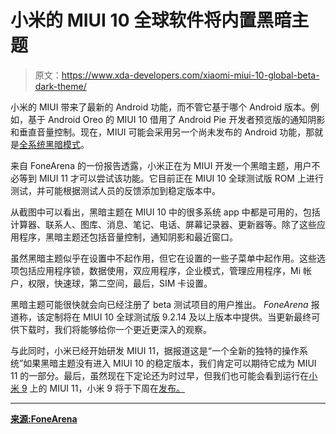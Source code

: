 # 小米的 MIUI 10 全球软件将内置黑暗主题

> 原文：<https://www.xda-developers.com/xiaomi-miui-10-global-beta-dark-theme/>

小米的 MIUI 带来了最新的 Android 功能，而不管它基于哪个 Android 版本。例如，基于 Android Oreo 的 MIUI 10 借用了 Android Pie 开发者预览版的通知阴影和垂直音量控制。现在，MIUI 可能会采用另一个尚未发布的 Android 功能，那就是[全系统黑暗模式](https://www.xda-developers.com/android-q-dark-mode-overview/)。

来自 FoneArena 的一份报告透露，小米正在为 MIUI 开发一个黑暗主题，用户不必等到 MIUI 11 才可以尝试该功能。它目前正在 MIUI 10 全球测试版 ROM 上进行测试，并可能根据测试人员的反馈添加到稳定版本中。

从截图中可以看出，黑暗主题在 MIUI 10 中的很多系统 app 中都是可用的，包括计算器、联系人、图库、消息、笔记、电话、屏幕记录器、更新器等。除了这些应用程序，黑暗主题还包括音量控制，通知阴影和最近窗口。

虽然黑暗主题似乎在设置中不起作用，但它在设置的一些子菜单中起作用。这些选项包括应用程序锁，数据使用，双应用程序，企业模式，管理应用程序，Mi 帐户，权限，快速球，第二空间，最后，SIM 卡设置。

黑暗主题可能很快就会向已经注册了 beta 测试项目的用户推出。 *FoneArena* 报道称，该定制将在 MIUI 10 全球测试版 9.2.14 及以上版本中提供。当更新最终可供下载时，我们将能够给你一个更近更深入的观察。

与此同时，小米已经开始研发 MIUI 11，据报道这是“一个全新的独特的操作系统”如果黑暗主题没有进入 MIUI 10 的稳定版本，我们肯定可以期待它成为 MIUI 11 的一部分。最后，虽然现在下定论还为时过早，但我们也可能会看到运行在[小米 9](https://www.xda-developers.com/xiaomi-mi-9-leaked-images/) 上的 MIUI 11，小米 9 将于下周在[发布。](https://www.xda-developers.com/xiaomi-mi-9-launch-date/)

* * *

[**来源:FoneArena**](https://www.fonearena.com/blog/275165/xiaomi-miui-10-dark-mode-system-apps.html)